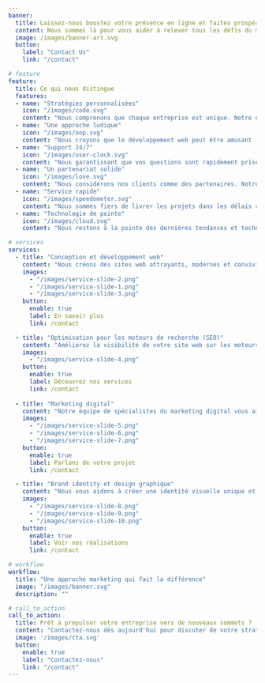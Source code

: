 ```yaml
---
banner:
  title: Laissez-nous boostez votre présence en ligne et faites prospérer votre entreprise
  content: Nous sommes là pour vous aider à relever tous les défis du marketing digital. Notre équipe est dédiée à résoudre vos défis commerciaux en matière de développement de sites web et à fournir des résultats exceptionnels.
  image: /images/banner-art.svg
  button:
    label: "Contact Us"
    link: "/contact"

# feature
feature: 
  title: Ce qui nous distingue
  features:
  - name: "Stratégies personnalisées"
    icon: "/images/code.svg"
    content: "Nous comprenons que chaque entreprise est unique. Notre équipe développe des stratégies de marketing digital personnalisées qui s'alignent sur vos objectifs spécifiques, votre public cible et votre secteur d'activité."
  - name: "Une approche ludique"
    icon: "/images/oop.svg"
    content: "Nous croyons que le développement web peut être amusant ! Notre équipe créative apporte une touche de jeu et d'innovation à chaque projet, rendant l'expérience de travail agréable et stimulante pour nos clients."
  - name: "Support 24/7"
    icon: "/images/user-clock.svg"
    content: "Nous garantissant que vos questions sont rapidement prises en charge et que tout problème est résolu dans les meilleurs délais."
  - name: "Un partenariat solide"
    icon: "/images/love.svg"
    content: "Nous considérons nos clients comme des partenaires. Notre équipe est dévouée à établir une relation solide avec vous, en vous fournissant un soutien continu et en travaillant ensemble pour atteindre vos objectifs."
  - name: "Service rapide"
    icon: "/images/speedometer.svg"
    content: "Nous sommes fiers de livrer les projets dans les délais convenus, garantissant ainsi que vous puissiez lancer votre présence en ligne  rapidement et attirer des clients."
  - name: "Technologie de pointe"
    icon: "/images/cloud.svg"
    content: "Nous restons à la pointe des dernières tendances et technologies dans le domaine du marketing digital pour vous offrir des solutions innovantes et un avantage concurrentiel."

# services
services:
  - title: "Conception et développement web"
    content: "Nous créons des sites web attrayants, modernes et conviviaux qui captivent votre audience et renforcent votre présence en ligne. Notre équipe utilise les dernières technologies et les meilleures pratiques pour vous offrir une solution web sur mesure qui répond à vos besoins spécifiques."
    images:
      - "/images/service-slide-2.png"
      - "/images/service-slide-1.png"
      - "/images/service-slide-3.png"
    button:
      enable: true
      label: En savoir plus
      link: /contact

  - title: "Optimisation pour les moteurs de recherche (SEO)"
    content: "Améliorez la visibilité de votre site web sur les moteurs de recherche et augmentez votre trafic organique grâce à notre expertise en référencement. Nous optimisons votre site pour les mots-clés pertinents et mettons en place des stratégies efficaces pour vous aider à vous démarquer de la concurrence."
    images: 
      - "/images/service-slide-4.png"
    button:
      enable: true
      label: Découvrez nos services
      link: /contact
  
  - title: "Marketing digital"
    content: "Notre équipe de spécialistes du marketing digital vous aide à développer votre présence en ligne et à attirer plus de clients. Nous mettons en place des stratégies de marketing adaptées à votre secteur d'activité, en utilisant les meilleures pratiques pour optimiser votre présence sur les réseaux sociaux, les moteurs de recherche et d'autres canaux en ligne."
    images:
      - "/images/service-slide-5.png"
      - "/images/service-slide-6.png"
      - "/images/service-slide-7.png"
    button:
      enable: true
      label: Parlons de votre projet
      link: /contact

  - title: "Brand identity et design graphique"
    content: "Nous vous aidons à créer une identité visuelle unique et à transmettre efficacement votre message à travers des designs attrayants. De la création de votre logo à la conception de supports marketing tels que les bannières, les cartes de visite et les brochures, nous vous offrons des solutions créatives et percutantes."
    images:
      - "/images/service-slide-8.png"
      - "/images/service-slide-9.png"
      - "/images/service-slide-10.png"
    button:
      enable: true
      label: Voir nos réalisations
      link: /contact

# workflow
workflow: 
  title: "Une approche marketing qui fait la différence"
  image: "/images/banner.svg"
  description: ""

# call_to_action
call_to_action:
  title: Prêt à propulser votre entreprise vers de nouveaux sommets ?
  content: "Contactez-nous dès aujourd'hui pour discuter de votre stratégie de marketing digital et découvrir comment notre agence peut vous aider à atteindre vos objectifs. Ensemble, nous créerons une campagne marketing percutante qui vous positionnera en tête de votre secteur."
  image: '/images/cta.svg'
  button:
    enable: true
    label: "Contactez-nous"
    link: "/contact"
---
```

